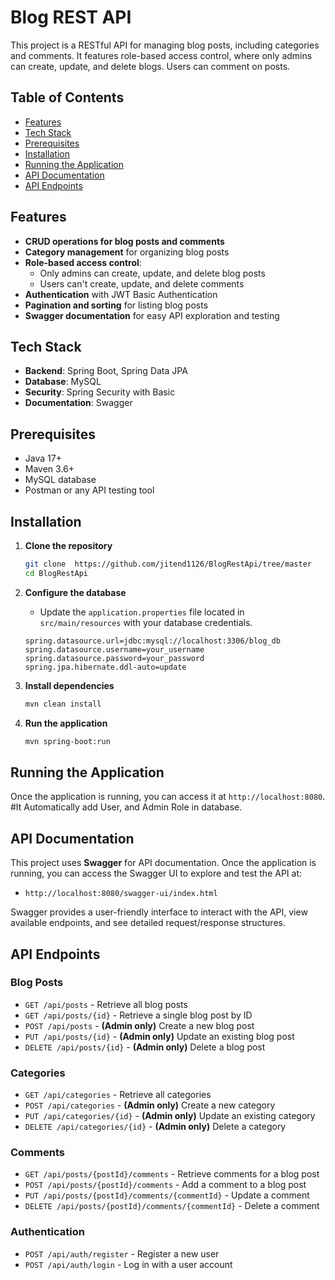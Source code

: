 
# Blog REST API

This project is a RESTful API for managing blog posts, including categories and comments. It features role-based access control, where only admins can create, update, and delete blogs. Users can comment on posts.

## Table of Contents
- [Features](#features)
- [Tech Stack](#tech-stack)
- [Prerequisites](#prerequisites)
- [Installation](#installation)
- [Running the Application](#running-the-application)
- [API Documentation](#api-documentation)
- [API Endpoints](#api-endpoints)

## Features
- **CRUD operations for blog posts and comments**
- **Category management** for organizing blog posts
- **Role-based access control**:
  - Only admins can create, update, and delete blog posts
  - Users can't create, update, and delete comments
- **Authentication** with JWT Basic Authentication
- **Pagination and sorting** for listing blog posts
- **Swagger documentation** for easy API exploration and testing

## Tech Stack
- **Backend**: Spring Boot, Spring Data JPA
- **Database**: MySQL 
- **Security**: Spring Security with Basic
- **Documentation**: Swagger


## Prerequisites
- Java 17+
- Maven 3.6+
- MySQL database
- Postman or any API testing tool

## Installation

1. **Clone the repository**
   ```bash
   git clone  https://github.com/jitend1126/BlogRestApi/tree/master
   cd BlogRestApi
   ```

2. **Configure the database**
   - Update the `application.properties` file located in `src/main/resources` with your database credentials.
   ```properties
   spring.datasource.url=jdbc:mysql://localhost:3306/blog_db
   spring.datasource.username=your_username
   spring.datasource.password=your_password
   spring.jpa.hibernate.ddl-auto=update
   ```

3. **Install dependencies**
   ```bash
   mvn clean install
   ```

4. **Run the application**
   ```bash
   mvn spring-boot:run
   ```

## Running the Application

Once the application is running, you can access it at `http://localhost:8080`.
#It Automatically add User, and Admin Role in database.

## API Documentation

This project uses **Swagger** for API documentation. Once the application is running, you can access the Swagger UI to explore and test the API at:
- `http://localhost:8080/swagger-ui/index.html`

Swagger provides a user-friendly interface to interact with the API, view available endpoints, and see detailed request/response structures.

## API Endpoints

### Blog Posts
- `GET /api/posts` - Retrieve all blog posts
- `GET /api/posts/{id}` - Retrieve a single blog post by ID
- `POST /api/posts` - **(Admin only)** Create a new blog post
- `PUT /api/posts/{id}` - **(Admin only)** Update an existing blog post
- `DELETE /api/posts/{id}` - **(Admin only)** Delete a blog post

### Categories
- `GET /api/categories` - Retrieve all categories
- `POST /api/categories` - **(Admin only)** Create a new category
- `PUT /api/categories/{id}` - **(Admin only)** Update an existing category
- `DELETE /api/categories/{id}` - **(Admin only)** Delete a category

### Comments
- `GET /api/posts/{postId}/comments` - Retrieve comments for a blog post
- `POST /api/posts/{postId}/comments` - Add a comment to a blog post
- `PUT /api/posts/{postId}/comments/{commentId}` - Update a comment
- `DELETE /api/posts/{postId}/comments/{commentId}` - Delete a comment

### Authentication
- `POST /api/auth/register` - Register a new user
- `POST /api/auth/login` - Log in with a user account



